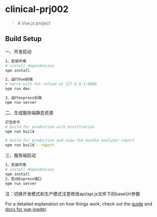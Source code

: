 # clinical-prj002

> A Vue.js project

## Build Setup
一、开发启动
``` bash
1、安装环境
# install dependencies
npm install

2、运行Vue前端
# serve with hot reload at 127.0.0.1:8080
npm run dev

3、运行express后端
npm run server
```

二、生成服务端静态资源
```bash
打包命令
# build for production with minification
npm run build

# build for production and view the bundle analyzer report
npm run build --report
```

三、服务端启动
```bash
1、安装环境
# install dependencies
npm install
2、启动Express端口
npm run server
```
注：切换开发模式和生产模式注意修改api/api.js文件下的baseUrl参数

For a detailed explanation on how things work, check out the [guide](http://vuejs-templates.github.io/webpack/) and [docs for vue-loader](http://vuejs.github.io/vue-loader).
